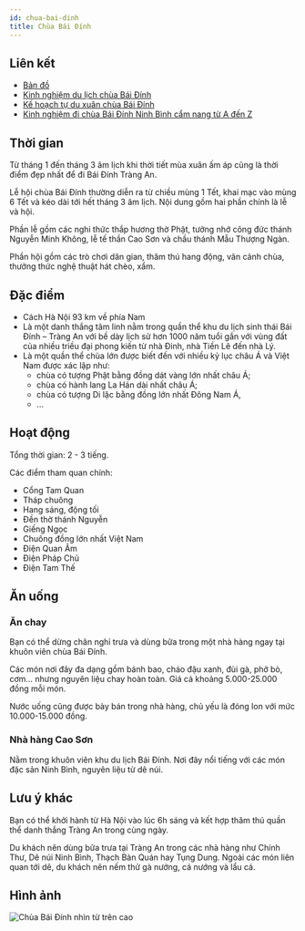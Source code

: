 ```yaml
---
id: chua-bai-dinh
title: Chùa Bái Đính
---
```


## Liên kết

- [Bản đồ](https://goo.gl/maps/MYyjf22f8hMoe874A)
- [Kinh nghiệm du lịch chùa Bái Đính](https://dulichfun.com/kinh-nghiem-du-lich-chua-bai-dinh-lich-trinh-an-uong-di-lai.html)
- [Kế hoạch tự du xuân chùa Bái Đính](https://www.ivivu.com/blog/2015/03/ke-hoach-tu-du-xuan-chua-bai-dinh/)
- [Kinh nghiệm đi chùa Bái Đính Ninh Bình cẩm nang từ A đến Z](https://www.vntrip.vn/cam-nang/chua-bai-dinh-35362)


## Thời gian

Từ tháng 1 đến tháng 3 âm lịch khi thời tiết mùa xuân ấm áp cũng là thời điểm đẹp nhất để đi Bái Đính Tràng An.

Lễ hội chùa Bái Đính thường diễn ra từ chiều mùng 1 Tết, khai mạc vào mùng 6 Tết và kéo dài tới hết tháng 3 âm lịch. Nội dung gồm hai phần chính là lễ và hội.

Phần lễ gồm các nghi thức thắp hương thờ Phật, tưởng nhớ công đức thánh Nguyễn Minh Không, lễ tế thần Cao Sơn và chầu thánh Mẫu Thượng Ngàn.

Phần hội gồm các trò chơi dân gian, thăm thú hang động, vãn cảnh chùa, thưởng thức nghệ thuật hát chèo, xẩm.


## Đặc điểm

- Cách Hà Nội 93 km về phía Nam
- Là một danh thắng tâm linh nằm trong quần thể khu du lịch sinh thái Bái Đính – Tràng An với bề dày lịch sử hơn 1000 năm tuổi gắn với vùng đất của nhiều triều đại phong kiến từ nhà Đinh, nhà Tiền Lê đến nhà Lý.
- Là một quần thể chùa lớn được biết đến với nhiều kỷ lục châu Á và Việt Nam được xác lập như: 
  - chùa có tượng Phật bằng đồng dát vàng lớn nhất châu Á; 
  - chùa có hành lang La Hán dài nhất châu Á; 
  - chùa có tượng Di lặc bằng đồng lớn nhất Đông Nam Á,
  - ...


## Hoạt động

Tổng thời gian: 2 - 3 tiếng.

Các điểm tham quan chính:

- Cổng Tam Quan
- Tháp chuông
- Hang sáng, động tối
- Đền thờ thánh Nguyễn
- Giếng Ngọc
- Chuông đồng lớn nhất Việt Nam
- Điện Quan Âm
- Điện Pháp Chủ
- Điện Tam Thế


## Ăn uống

### Ăn chay

Bạn có thể dừng chân nghỉ trưa và dùng bữa trong một nhà hàng ngay tại khuôn viên chùa Bái Đính. 

Các món nơi đây đa dạng gồm bánh bao, cháo đậu xanh, đùi gà, phở bò, cơm… nhưng nguyên liệu chay hoàn toàn. Giá cả  khoảng 5.000-25.000 đồng mỗi món. 

Nước uống cũng được bày bán trong nhà hàng, chủ yếu là đóng lon với mức 10.000-15.000 đồng.

### Nhà hàng Cao Sơn

Nằm trong khuôn viên khu du lịch Bái Đính. Nơi đây nổi tiếng với các món đặc sản Ninh Bình, nguyên liệu từ dê núi.


## Lưu ý khác

Bạn có thể khởi hành từ Hà Nội vào lúc 6h sáng và kết hợp thăm thú quần thể danh thắng Tràng An trong cùng ngày.

Du khách nên dùng bữa trưa tại Tràng An trong các nhà hàng như Chính Thư, Dê núi Ninh Bình, Thạch Bàn Quán hay Tụng Dung. Ngoài các món liên quan tới dê, du khách nên nếm thử gà nướng, cá nướng và lẩu cá.


## Hình ảnh

![Chùa Bái Đính nhìn từ trên cao](https://cdn3.ivivu.com/2016/04/chua-bai-dinh-ivivu.jpg)

